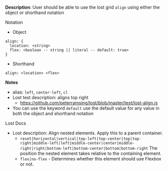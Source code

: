 __Description__: User should be able to use the lost grid `align` using either the object or shorthand notation

Notation
- Object
```
align: {
  location: <string>
  flex: <boolean -- string || literal -- default: true>
}
```
- Shorthand
```
align: <location> <flex>
```

__Notes__

- alias: `left`, `center-left`, `cl`
- Lost test description: aligns top right
    + https://github.com/peterramsing/lost/blob/master/test/lost-align.js
- You can use the keyword `default` use the default value for any value in both the object and shorthand notation

Lost Docs
- Lost description: Align nested elements. Apply this to a parent container.
    + `reset|horizontal|vertical|top-left|top-center|top|top-right|middle-left|left|middle-center|center|middle-right|right|bottom-left|bottom-center|bottom|bottom-right` The position the nested element takes relative to the containing element.
    + `flex|no-flex` - Determines whether this element should use Flexbox or not.
